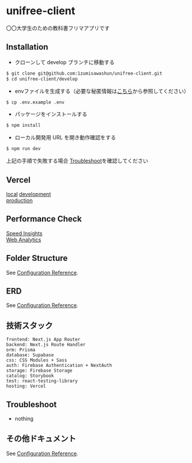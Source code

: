 # unifree-client

〇〇大学生のための教科書フリマアプリです

## Installation

- クローンして develop ブランチに移動する

```bash
$ git clone git@github.com:1zumisawashun/unifree-client.git
$ cd unifree-client/develop
```

- envファイルを生成する（必要な秘匿情報は[こちら](https://www.notion.so/UniFli-b8ffb92d7a464c15842dac09c4e840fa)から参照してください）

```bash
$ cp .env.example .env
```

- パッケージをインストールする

```bash
$ npm install
```

- ローカル開発用 URL を開き動作確認をする

```bash
$ npm run dev
```

上記の手順で失敗する場合 [Troubleshoot](#Troubleshoot)を確認してください

## Vercel

[local](http://localhost:3000)
[development](https://unifree-client-git-develop-1zumisawashun.vercel.app/)  
[production](https://unifree-client.vercel.app/)

## Performance Check

[Speed Insights](https://vercel.com/1zumisawashuns-projects/unifree-client/speed-insights)  
[Web Analytics](https://vercel.com/1zumisawashuns-projects/unifree-client/analytics)

## Folder Structure

See [Configuration Reference](https://github.com/1zumisawashun/folder-structure-template).

## ERD

See [Configuration Reference](https://github.com/1zumisawashun/unifree-client/blob/main/prisma/scheme.md).

## 技術スタック

```
frontend: Next.js App Router
backend: Next.js Route Handler
orm: Prisma
database: Supabase
css: CSS Modules + Sass
auth: Firebase Authentication + NextAuth
storage: Firebase Storage
catalog: Storybook
test: react-testing-library
hosting: Vercel
```

## Troubleshoot

- nothing

## その他ドキュメント

See [Configuration Reference](https://www.notion.so/UniFli-b8ffb92d7a464c15842dac09c4e840fa).
